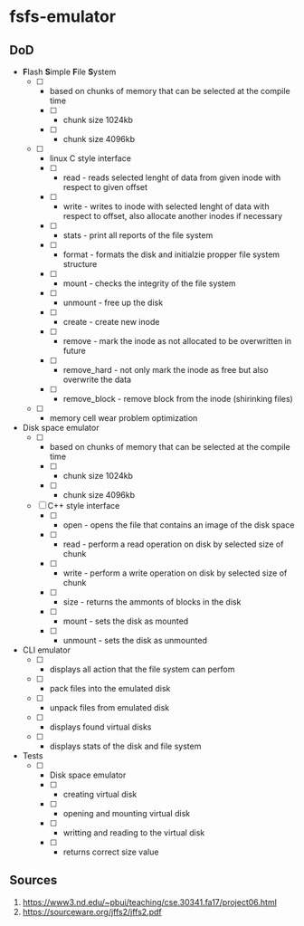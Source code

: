 # fsfs-emulator

## DoD
- **F**lash **S**imple **F**ile **S**ystem
  - [ ] - based on chunks of memory that can be selected at the compile time 
    - [ ] - chunk size 1024kb
    - [ ] - chunk size 4096kb
  - [ ] - linux C style interface
    - [ ] - read - reads selected lenght of data from given inode with respect to given offset
    - [ ] - write - writes to inode with selected lenght of data with respect to offset, also allocate another inodes if necessary
    - [ ] - stats - print all reports of the file system 
    - [ ] - format - formats the disk and initialzie propper file system structure
    - [ ] - mount - checks the integrity of the file system
    - [ ] - unmount - free up the disk
    - [ ] - create - create new inode
    - [ ] - remove - mark the inode as not allocated to be overwritten in future
    - [ ] - remove_hard - not only mark the inode as free but also overwrite the data
    - [ ] - remove_block - remove block from the inode (shirinking files)
  - [ ] - memory cell wear problem optimization
- Disk space emulator
  - [ ] - based on chunks of memory that can be selected at the compile time 
    - [ ] - chunk size 1024kb
    - [ ] - chunk size 4096kb
  - [ ] C++ style interface
    - [ ] - open - opens the file that contains an image of the disk space
    - [ ] - read - perform a read operation on disk by selected size of chunk
    - [ ] - write - perform a write operation on disk by selected size of chunk
    - [ ] - size - returns the ammonts of blocks in the disk
    - [ ] - mount - sets the disk as mounted
    - [ ] - unmount - sets the disk as unmounted
- CLI emulator
  - [ ] - displays all action that the file system can perfom
  - [ ] - pack files into the emulated disk
  - [ ] - unpack files from emulated disk
  - [ ] - displays found virtual disks
  - [ ] - displays stats of the disk and file system
- Tests
  - [ ] - Disk space emulator
    - [ ] - creating virtual disk
    - [ ] - opening and mounting virtual disk
    - [ ] - writting and reading to the virtual disk
    - [ ] - returns correct size value

## Sources 
1. https://www3.nd.edu/~pbui/teaching/cse.30341.fa17/project06.html
2. https://sourceware.org/jffs2/jffs2.pdf